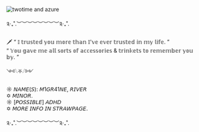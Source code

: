 
![twotime and azure](https://github.com/user-attachments/assets/0330730e-868c-4a4d-87d4-dd7ae3b0ec6b)


༉‧₊˚.︶︶︶︶︶︶︶︶༉‧₊˚.


🗡 “ 𝕀 𝕥𝕣𝕦𝕤𝕥𝕖𝕕 𝕪𝕠𝕦 𝕞𝕠𝕣𝕖 𝕥𝕙𝕒𝕟 𝕀'𝕧𝕖 𝕖𝕧𝕖𝕣 𝕥𝕣𝕦𝕤𝕥𝕖𝕕 𝕚𝕟 𝕞𝕪 𝕝𝕚𝕗𝕖. ”                                           
        “ 𝕐𝕠𝕦 𝕘𝕒𝕧𝕖 𝕞𝕖 𝕒𝕝𝕝 𝕤𝕠𝕣𝕥𝕤 𝕠𝕗 𝕒𝕔𝕔𝕖𝕤𝕤𝕠𝕣𝕚𝕖𝕤 & 𝕥𝕣𝕚𝕟𝕜𝕖𝕥𝕤 𝕥𝕠 𝕣𝕖𝕞𝕖𝕞𝕓𝕖𝕣 𝕪𝕠𝕦 𝕓𝕪. ”           

༺𓆩⛧𓆪༻

☼ 𝘕𝘈𝘔𝘌(𝘚): 𝘔1𝘎𝘙41𝘕𝘌, 𝘙𝘐𝘝𝘌𝘙‌‌           
✡ 𝘔𝘐𝘕𝘖𝘙.           
☼ [𝘗𝘖𝘚𝘚𝘐𝘉𝘓𝘌] 𝘈𝘋𝘏𝘋           
✡ 𝘔𝘖𝘙𝘌 𝘐𝘕𝘍𝘖 𝘐𝘕 𝘚𝘛𝘙𝘈𝘞𝘗𝘈𝘎𝘌.           

༉‧₊˚.︶︶︶︶︶︶︶︶༉‧₊˚.
